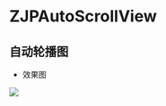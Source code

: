 # ZJPAutoScrollView
自动轮播图
--------
* 效果图<br>

![](https://github.com/ZJPRENO/ZJPAutoScrollView/blob/master/轮播效果图.gif)
